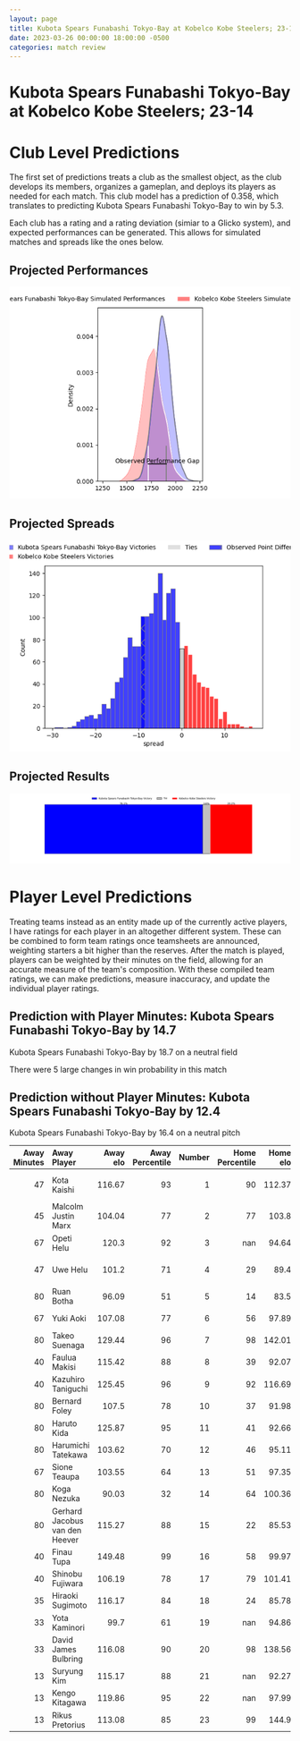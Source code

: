 ```yaml
---  
layout: page  
title: Kubota Spears Funabashi Tokyo-Bay at Kobelco Kobe Steelers; 23-14  
date: 2023-03-26 00:00:00 18:00:00 -0500  
categories: match review  
---
```

# Kubota Spears Funabashi Tokyo-Bay at Kobelco Kobe Steelers; 23-14

# Club Level Predictions


The first set of predictions treats a club as the smallest object, as the club develops its members, organizes a gameplan, and deploys its players as needed for each match. This club model has a prediction of 0.358, which translates to predicting Kubota Spears Funabashi Tokyo-Bay to win by 5.3.

Each club has a rating and a rating deviation (simiar to a Glicko system), and expected performances can be generated. This allows for simulated matches and spreads like the ones below.
## Projected Performances


![Projected Performances](plots/performances_2023-03-26-KobelcoKobeSteelers-KubotaSpearsFunabashiTokyo-Bay.png)
## Projected Spreads


![Projected Spreads](plots/spreads_2023-03-26-KobelcoKobeSteelers-KubotaSpearsFunabashiTokyo-Bay.png)
## Projected Results


![Projected Results](plots/resultbar_2023-03-26-KobelcoKobeSteelers-KubotaSpearsFunabashiTokyo-Bay.png)
# Player Level Predictions


Treating teams instead as an entity made up of the currently active players, I have ratings for each player in an altogether different system. These can be combined to form team ratings once teamsheets are announced, weighting starters a bit higher than the reserves. After the match is played, players can be weighted by their minutes on the field, allowing for an accurate measure of the team's composition. With these compiled team ratings, we can make predictions, measure inaccuracy, and update the individual player ratings.
## Prediction with Player Minutes: Kubota Spears Funabashi Tokyo-Bay by 14.7


Kubota Spears Funabashi Tokyo-Bay by 18.7 on a neutral field

There were 5 large changes in win probability in this match
## Prediction without Player Minutes: Kubota Spears Funabashi Tokyo-Bay by 12.4


Kubota Spears Funabashi Tokyo-Bay by 16.4 on a neutral pitch



|   Away Minutes | Away Player                    |   Away elo |   Away Percentile |   Number |   Home Percentile |   Home elo | Home Player              |   Home Minutes |
|---------------:|:-------------------------------|-----------:|------------------:|---------:|------------------:|-----------:|:-------------------------|---------------:|
|             47 | Kota Kaishi                    |     116.67 |                93 |        1 |                90 |     112.37 | Isileli Nakajima Vakauta |             61 |
|             45 | Malcolm Justin Marx            |     104.04 |                77 |        2 |                77 |     103.8  | Kenta Matsuoka           |             68 |
|             67 | Opeti Helu                     |     120.3  |                92 |        3 |               nan |      94.64 | Jiwon Koo                |             53 |
|             47 | Uwe Helu                       |     101.2  |                71 |        4 |                29 |      89.4  | Gerard Cowley-Tuioti     |             80 |
|             80 | Ruan Botha                     |      96.09 |                51 |        5 |                14 |      83.5  | John Dave Schickerling   |             80 |
|             67 | Yuki Aoki                      |     107.08 |                77 |        6 |                56 |      97.89 | Takara Imamura           |             80 |
|             80 | Takeo Suenaga                  |     129.44 |                96 |        7 |                98 |     142.01 | Hikaru Hashimoto         |             61 |
|             40 | Faulua Makisi                  |     115.42 |                88 |        8 |                39 |      92.07 | Tiennan Costley          |             68 |
|             40 | Kazuhiro Taniguchi             |     125.45 |                96 |        9 |                92 |     116.69 | Daiki Nakajima           |             53 |
|             80 | Bernard Foley                  |     107.5  |                78 |       10 |                37 |      91.98 | Timothy Lafaele          |             80 |
|             80 | Haruto Kida                    |     125.87 |                95 |       11 |                41 |      92.66 | Ataata Moeakiola         |             80 |
|             80 | Harumichi Tatekawa             |     103.62 |                70 |       12 |                46 |      95.11 | Richard Buckman          |             65 |
|             67 | Sione Teaupa                   |     103.55 |                64 |       13 |                51 |      97.35 | Junta Hamano             |             80 |
|             80 | Koga Nezuka                    |      90.03 |                32 |       14 |                64 |     100.36 | Shintaro Hayashi         |             63 |
|             80 | Gerhard Jacobus van den Heever |     115.27 |                88 |       15 |                22 |      85.53 | Ryohei Yamanaka          |             80 |
|             40 | Finau Tupa                     |     149.48 |                99 |       16 |                58 |      99.97 | Kenta Tokuda             |             27 |
|             40 | Shinobu Fujiwara               |     106.19 |                78 |       17 |                79 |     101.41 | Go Maeda                 |             27 |
|             35 | Hiraoki Sugimoto               |     116.17 |                84 |       18 |                24 |      85.78 | Naohiro Kotaki           |             19 |
|             33 | Yota Kaminori                  |      99.7  |                61 |       19 |               nan |      94.86 | Koki Yamamoto            |             19 |
|             33 | David James Bulbring           |     116.08 |                90 |       20 |                98 |     138.56 | Rakuhei Yamashita        |             17 |
|             13 | Suryung Kim                    |     115.17 |                88 |       21 |               nan |      92.27 | Beaudein Waaka           |             15 |
|             13 | Kengo Kitagawa                 |     119.86 |                95 |       22 |               nan |      97.99 | Rinpei Sasaki            |             12 |
|             13 | Rikus Pretorius                |     113.08 |                85 |       23 |                99 |     144.9  | Seokhwan Jang            |             12 |

